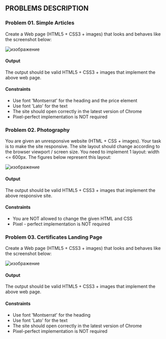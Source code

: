 ## PROBLEMS DESCRIPTION


### Problem 01.	Simple Articles

Create a Web page (HTML5 + CSS3 + images) that looks and behaves like the screenshot below:

![изображение](https://user-images.githubusercontent.com/82647282/220208756-cb193b48-d9da-4a96-a1f7-5f2a16a397ca.png)

#### Output

The output should be valid HTML5 + CSS3 + images that implement the above web page.

#### Constraints

  +	Use font 'Montserrat' for the heading and the price element
  +	Use font 'Lato' for the text
  +	The site should open correctly in the latest version of Chrome
  +	Pixel-perfect implementation is NOT required

### Problem 02. Photography

You are given an unresponsive website (HTML + CSS + images). Your task is to make the site responsive. The site layout should change according to the browser viewport / screen size. You need to implement 1 layout: width <= 600px. The figures below represent this layout:

![изображение](https://user-images.githubusercontent.com/82647282/220208896-05f03ae2-4abe-4a56-827d-9bdd16e5b004.png)

#### Output

The output should be valid HTML5 + CSS3 + images that implement the above responsive site.

#### Constraints

  +	You are NOT allowed to change the given HTML and CSS
  +	Pixel - perfect implementation is NOT required

### Problem 03.	Certificates Landing Page

Create a Web page (HTML5 + CSS3 + images) that looks and behaves like the screenshot below:

![изображение](https://user-images.githubusercontent.com/82647282/220208989-ca6809ad-5d0c-4bbe-8ed2-9f7470412288.png)

#### Output

The output should be valid HTML5 + CSS3 + images that implement the above web page.

#### Constraints

  +	Use font 'Montserrat' for the heading
  +	Use font 'Lato' for the text
  +	The site should open correctly in the latest version of Chrome
  +	Pixel-perfect implementation is NOT required